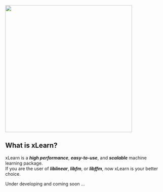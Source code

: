 <img src="https://github.com/aksnzhy/xLearn/raw/master/img/xlearn_logo.png" width = "400"/>

## What is xLearn?

xLearn is a ***high performance***, ***easy-to-use***, and ***scalable*** machine learning package.  
If you are the user of ***liblinear***, ***libfm***, or ***libffm***, now xLearn is your better choice.

Under developing and coming soon ...

